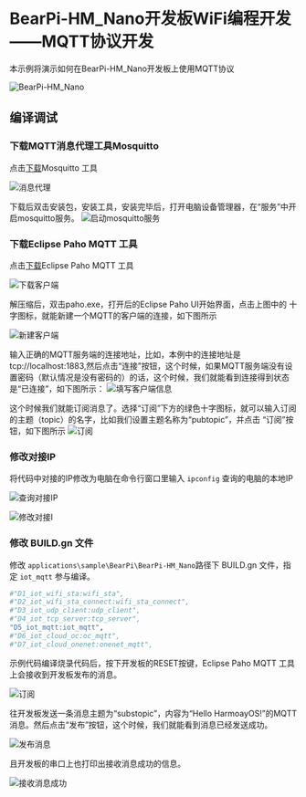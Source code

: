 # BearPi-HM_Nano开发板WiFi编程开发——MQTT协议开发
本示例将演示如何在BearPi-HM_Nano开发板上使用MQTT协议

![BearPi-HM_Nano](/applications/BearPi/BearPi-HM_Nano/docs/figures/00_public/BearPi-HM_Nano.png)


## 编译调试

### 下载MQTT消息代理工具Mosquitto

点击[下载](https://mosquitto.org/download/)Mosquitto 工具

![](/applications/BearPi/BearPi-HM_Nano/docs/figures/D5_iot_mqtt/消息代理.png "消息代理")

下载后双击安装包，安装工具，安装完毕后，打开电脑设备管理器，在“服务”中开启mosquitto服务。
![](/applications/BearPi/BearPi-HM_Nano/docs/figures/D5_iot_mqtt/启动mosquitto服务.png "启动mosquitto服务")

### 下载Eclipse Paho MQTT 工具
点击[下载](https://repo.eclipse.org/content/repositories/paho-releases/org/eclipse/paho/org.eclipse.paho.ui.app/1.1.1/)Eclipse Paho MQTT 工具


![](/applications/BearPi/BearPi-HM_Nano/docs/figures/D5_iot_mqtt/下载客户端.png "下载客户端")

解压缩后，双击paho.exe，打开后的Eclipse Paho UI开始界面，点击上图中的 十字图标，就能新建一个MQTT的客户端的连接，如下图所示

![](/applications/BearPi/BearPi-HM_Nano/docs/figures/D5_iot_mqtt/新建客户端.png "新建客户端")

输入正确的MQTT服务端的连接地址，比如，本例中的连接地址是tcp://localhost:1883,然后点击“连接”按钮，这个时候，如果MQTT服务端没有设置密码（默认情况是没有密码的）的话，这个时候，我们就能看到连接得到状态是“已连接”，如下图所示：
![](/applications/BearPi/BearPi-HM_Nano/docs/figures/D5_iot_mqtt/填写客户端信息.png "填写客户端信息")


这个时候我们就能订阅消息了。选择“订阅”下方的绿色十字图标，就可以输入订阅的主题（topic）的名字，比如我们设置主题名称为“pubtopic”，并点击 “订阅”按钮，如下图所示
![](/applications/BearPi/BearPi-HM_Nano/docs/figures/D5_iot_mqtt/订阅.png "订阅")

### 修改对接IP
将代码中对接的IP修改为电脑在命令行窗口里输入 `ipconfig` 查询的电脑的本地IP

![](/applications/BearPi/BearPi-HM_Nano/docs/figures/D5_iot_mqtt/查询对接IP.png "查询对接IP")

![](/applications/BearPi/BearPi-HM_Nano/docs/figures/D5_iot_mqtt/修改对接IP.png "修改对接I")



### 修改 BUILD.gn 文件

修改 `applications\sample\BearPi\BearPi-HM_Nano`路径下 BUILD.gn 文件，指定 `iot_mqtt` 参与编译。

```r
#"D1_iot_wifi_sta:wifi_sta",
#"D2_iot_wifi_sta_connect:wifi_sta_connect",       
#"D3_iot_udp_client:udp_client",
#"D4_iot_tcp_server:tcp_server",
"D5_iot_mqtt:iot_mqtt",        
#"D6_iot_cloud_oc:oc_mqtt",
#"D7_iot_cloud_onenet:onenet_mqtt",
```

示例代码编译烧录代码后，按下开发板的RESET按键，Eclipse Paho MQTT 工具上会接收到开发板发布的消息。

![](/applications/BearPi/BearPi-HM_Nano/docs/figures/D5_iot_mqtt/接收消息.png "订阅")


往开发板发送一条消息主题为“substopic”，内容为“Hello HarmoayOS!”的MQTT消息。然后点击“发布”按钮，这个时候，我们就能看到消息已经发送成功。

![](/applications/BearPi/BearPi-HM_Nano/docs/figures/D5_iot_mqtt/发布消息.png "发布消息")

且开发板的串口上也打印出接收消息成功的信息。

![](/applications/BearPi/BearPi-HM_Nano/docs/figures/D5_iot_mqtt/接收消息成功.png "接收消息成功")

